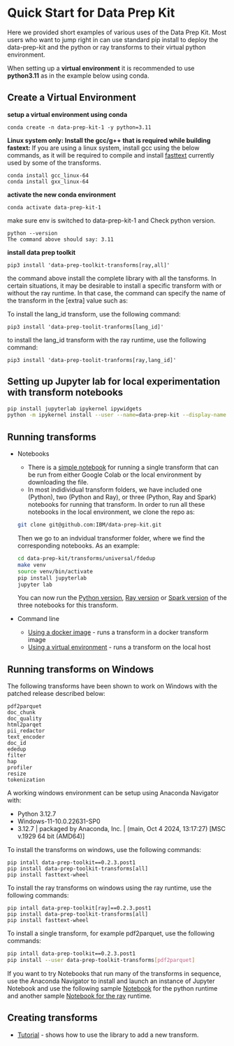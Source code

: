 # Quick Start for Data Prep Kit 
Here we provided short examples of various uses of the Data Prep Kit. Most users who want to jump right in can use standard pip install to deploy the data-prep-kit and the python or ray transforms to their virtual python environment. 

When setting up a __virtual environment__ it is recommended to use __python3.11__ as in the example below using conda. 

## Create a Virtual Environment <a name = "conda"></a>
**setup a virtual environment using conda**

```shell
conda create -n data-prep-kit-1 -y python=3.11
```

**Linux system only: Install the gcc/g++ that is required while building fastext:**
If you are using a linux system, install gcc using the below commands, as it will be required to compile and install [fasttext](https://fasttext.cc/) currently used by some of the transforms.


```shell
conda install gcc_linux-64
conda install gxx_linux-64
```

**activate the new conda environment**

```shell
conda activate data-prep-kit-1
```

make sure env is switched to data-prep-kit-1 and Check python version.

```shell
python --version
The command above should say: 3.11
```

**install data prep toolkit**

```shell
pip3 install 'data-prep-toolkit-transforms[ray,all]'
```
the command above install the complete library with all the tansforms. In certain situations, it may be desirable to install a specific transform with or without the ray runtime. In that case, the command can specify the name of the transform in the \[extra\] value such as:

To install the lang_id transform, use the following command:

```shell
pip3 install 'data-prep-toolit-tranforms[lang_id]' 
```

to install the lang_id transform with the ray runtime, use the following command:

```shell
pip3 install 'data-prep-toolit-tranforms[ray,lang_id]' 
```



## Setting up Jupyter lab for local experimentation with transform notebooks <a name = "jupyter"></a>

```bash
pip install jupyterlab ipykernel ipywidgets
python -m ipykernel install --user --name=data-prep-kit --display-name "dataprepkit"
```



## Running transforms 

* Notebooks
    * There is a [simple notebook](../../examples/notebooks/Run_your_first_transform_colab.ipynb) for running a single transform that can be run from either Google Colab or the local environment by downloading the file.  
    * In most indidividual transform folders, we have included one (Python), two (Python and Ray), or three (Python, Ray and Spark) notebooks for running that transform. In order to run all these notebooks in the local environment, we clone the repo as: 
    ```bash
    git clone git@github.com:IBM/data-prep-kit.git 
    ```
    Then we go to an indvidual transformer folder, where we find the corresponding notebooks. As an example:

    ```bash
    cd data-prep-kit/transforms/universal/fdedup
    make venv
    source venv/bin/activate 
    pip install jupyterlab
    jupyter lab
    ```
    You can now run the [Python version](../../transforms/universal/fdedup/fdedup_python.ipynb), [Ray version](../../transforms/universal/fdedup/fdedup_ray.ipynb) or [Spark version](../../transforms/universal/fdedup/fdedup_spark.ipynb) of the three notebooks for this transform. 


* Command line  
    * [Using a docker image](run-transform-image.md) - runs a transform in a docker transform image 
    * [Using a virtual environment](run-transform-venv.md) - runs a transform on the local host 

## Running transforms on Windows

The following transforms have been shown to work on Windows with the patched release described below:

    pdf2parquet
    doc_chunk
    doc_quality
    html2parqet
    pii_redactor
    text_encoder
    doc_id
    ededup
    filter
    hap
    profiler
    resize
    tokenization


A working windows environment can be setup using Anaconda Navigator with:
* Python 3.12.7
* Windows-11-10.0.22631-SP0
* 3.12.7 | packaged by Anaconda, Inc. | (main, Oct 4 2024, 13:17:27) [MSC v.1929 64 bit (AMD64)]

To install the transforms on windows, use the following commands:

```
pip intall data-prep-toolkit==0.2.3.post1
pip install data-prep-toolkit-transforms[all]
pip install fasttext-wheel
```

To install the ray transforms on windows using the ray runtime, use the following commands:

```
pip intall data-prep-toolkit[ray]==0.2.3.post1
pip install data-prep-toolkit-transforms[all]
pip install fasttext-wheel
```

To install a single transform, for example pdf2parquet, use the following commands:
```bash
pip intall data-prep-toolkit==0.2.3.post1
pip install --user data-prep-toolkit-transforms[pdf2parquet]
```

If you want to try Notebooks that run many of the transforms in sequence, use the Anaconda Navigator to install and launch an instance of Jupyter Notebook and use the following sample [Notebook](../../transforms/transforms-1.0-lang-Windows.ipynb) for the python runtime and another sample [Notebook for the ray](../../transforms/transforms-1.0-lang-Windows.ipynb) runtime. 
    
## Creating transforms

* [Tutorial](contribute-your-own-transform.md) - shows how to use the library to add a new transform.

